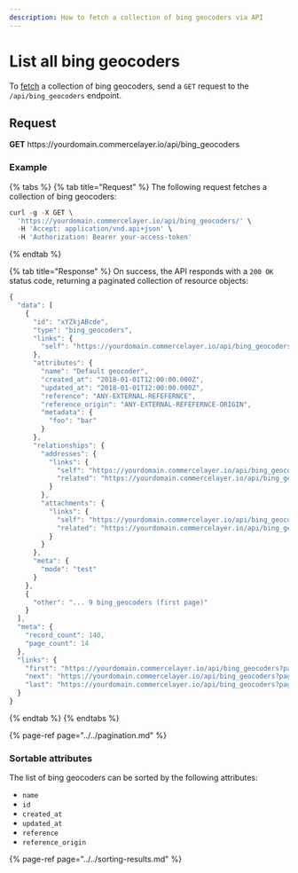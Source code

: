 ```yaml
---
description: How to fetch a collection of bing geocoders via API
---
```


# List all bing geocoders

To <a href="https://docs.commercelayer.io/developers/fetching-resources" target="_blank">fetch</a> a collection of bing geocoders, send a `GET` request to the `/api/bing_geocoders` endpoint.

## Request

**GET** https://<i></i>yourdomain.commercelayer.io/api/bing_geocoders

### **Example**

{% tabs %}
{% tab title="Request" %}
The following request fetches a collection of bing geocoders:

```javascript
curl -g -X GET \
  'https://yourdomain.commercelayer.io/api/bing_geocoders/' \
  -H 'Accept: application/vnd.api+json' \
  -H 'Authorization: Bearer your-access-token'
```
{% endtab %}

{% tab title="Response" %}
On success, the API responds with a `200 OK` status code, returning a paginated collection of resource objects:

```javascript
{
  "data": [
    {
      "id": "xYZkjABcde",
      "type": "bing_geocoders",
      "links": {
        "self": "https://yourdomain.commercelayer.io/api/bing_geocoders/xYZkjABcde"
      },
      "attributes": {
        "name": "Default geocoder",
        "created_at": "2018-01-01T12:00:00.000Z",
        "updated_at": "2018-01-01T12:00:00.000Z",
        "reference": "ANY-EXTERNAL-REFEFERNCE",
        "reference_origin": "ANY-EXTERNAL-REFEFERNCE-ORIGIN",
        "metadata": {
          "foo": "bar"
        }
      },
      "relationships": {
        "addresses": {
          "links": {
            "self": "https://yourdomain.commercelayer.io/api/bing_geocoders/xYZkjABcde/relationships/addresses",
            "related": "https://yourdomain.commercelayer.io/api/bing_geocoders/xYZkjABcde/addresses"
          }
        },
        "attachments": {
          "links": {
            "self": "https://yourdomain.commercelayer.io/api/bing_geocoders/xYZkjABcde/relationships/attachments",
            "related": "https://yourdomain.commercelayer.io/api/bing_geocoders/xYZkjABcde/attachments"
          }
        }
      },
      "meta": {
        "mode": "test"
      }
    },
    {
      "other": "... 9 bing_geocoders (first page)"
    }
  ],
  "meta": {
    "record_count": 140,
    "page_count": 14
  },
  "links": {
    "first": "https://yourdomain.commercelayer.io/api/bing_geocoders?page[number]=1&page[size]=10",
    "next": "https://yourdomain.commercelayer.io/api/bing_geocoders?page[number]=2&page[size]=10",
    "last": "https://yourdomain.commercelayer.io/api/bing_geocoders?page[number]=14&page[size]=10"
  }
}
```
{% endtab %}
{% endtabs %}

{% page-ref page="../../pagination.md" %}

### Sortable attributes

The list of bing geocoders can be sorted by the following attributes:

* `name`
* `id`
* `created_at`
* `updated_at`
* `reference`
* `reference_origin`

{% page-ref page="../../sorting-results.md" %}

